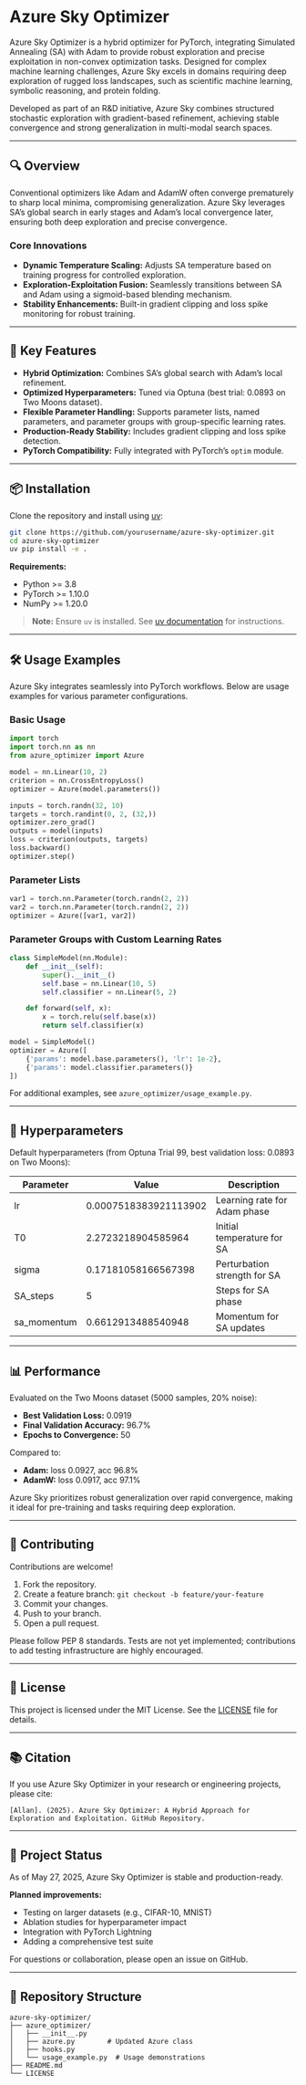 # Azure Sky Optimizer

Azure Sky Optimizer is a hybrid optimizer for PyTorch, integrating Simulated Annealing (SA) with Adam to provide robust exploration and precise exploitation in non-convex optimization tasks. Designed for complex machine learning challenges, Azure Sky excels in domains requiring deep exploration of rugged loss landscapes, such as scientific machine learning, symbolic reasoning, and protein folding.

Developed as part of an R&D initiative, Azure Sky combines structured stochastic exploration with gradient-based refinement, achieving stable convergence and strong generalization in multi-modal search spaces.

---

## 🔍 Overview

Conventional optimizers like Adam and AdamW often converge prematurely to sharp local minima, compromising generalization. Azure Sky leverages SA’s global search in early stages and Adam’s local convergence later, ensuring both deep exploration and precise convergence.

### Core Innovations

- **Dynamic Temperature Scaling:** Adjusts SA temperature based on training progress for controlled exploration.
- **Exploration-Exploitation Fusion:** Seamlessly transitions between SA and Adam using a sigmoid-based blending mechanism.
- **Stability Enhancements:** Built-in gradient clipping and loss spike monitoring for robust training.

---

## 🚀 Key Features

- **Hybrid Optimization:** Combines SA’s global search with Adam’s local refinement.
- **Optimized Hyperparameters:** Tuned via Optuna (best trial: 0.0893 on Two Moons dataset).
- **Flexible Parameter Handling:** Supports parameter lists, named parameters, and parameter groups with group-specific learning rates.
- **Production-Ready Stability:** Includes gradient clipping and loss spike detection.
- **PyTorch Compatibility:** Fully integrated with PyTorch’s `optim` module.

---

## 📦 Installation

Clone the repository and install using [uv](https://github.com/astral-sh/uv):

```bash
git clone https://github.com/yourusername/azure-sky-optimizer.git
cd azure-sky-optimizer
uv pip install -e .
```

**Requirements:**
- Python >= 3.8
- PyTorch >= 1.10.0
- NumPy >= 1.20.0

> **Note:** Ensure `uv` is installed. See [uv documentation](https://github.com/astral-sh/uv) for instructions.

---

## 🛠️ Usage Examples

Azure Sky integrates seamlessly into PyTorch workflows. Below are usage examples for various parameter configurations.

### Basic Usage

```python
import torch
import torch.nn as nn
from azure_optimizer import Azure

model = nn.Linear(10, 2)
criterion = nn.CrossEntropyLoss()
optimizer = Azure(model.parameters())

inputs = torch.randn(32, 10)
targets = torch.randint(0, 2, (32,))
optimizer.zero_grad()
outputs = model(inputs)
loss = criterion(outputs, targets)
loss.backward()
optimizer.step()
```

### Parameter Lists

```python
var1 = torch.nn.Parameter(torch.randn(2, 2))
var2 = torch.nn.Parameter(torch.randn(2, 2))
optimizer = Azure([var1, var2])
```

### Parameter Groups with Custom Learning Rates

```python
class SimpleModel(nn.Module):
    def __init__(self):
        super().__init__()
        self.base = nn.Linear(10, 5)
        self.classifier = nn.Linear(5, 2)

    def forward(self, x):
        x = torch.relu(self.base(x))
        return self.classifier(x)

model = SimpleModel()
optimizer = Azure([
    {'params': model.base.parameters(), 'lr': 1e-2},
    {'params': model.classifier.parameters()}
])
```

For additional examples, see `azure_optimizer/usage_example.py`.

---

## 🔧 Hyperparameters

Default hyperparameters (from Optuna Trial 99, best validation loss: 0.0893 on Two Moons):

| Parameter    | Value                | Description                        |
|--------------|----------------------|------------------------------------|
| lr           | 0.0007518383921113902| Learning rate for Adam phase       |
| T0           | 2.2723218904585964   | Initial temperature for SA         |
| sigma        | 0.17181058166567398  | Perturbation strength for SA       |
| SA_steps     | 5                    | Steps for SA phase                 |
| sa_momentum  | 0.6612913488540948   | Momentum for SA updates            |

---

## 📊 Performance

Evaluated on the Two Moons dataset (5000 samples, 20% noise):

- **Best Validation Loss:** 0.0919
- **Final Validation Accuracy:** 96.7%
- **Epochs to Convergence:** 50

Compared to:
- **Adam:** loss 0.0927, acc 96.8%
- **AdamW:** loss 0.0917, acc 97.1%

Azure Sky prioritizes robust generalization over rapid convergence, making it ideal for pre-training and tasks requiring deep exploration.

---

## 🤝 Contributing

Contributions are welcome!

1. Fork the repository.
2. Create a feature branch: `git checkout -b feature/your-feature`
3. Commit your changes.
4. Push to your branch.
5. Open a pull request.

Please follow PEP 8 standards. Tests are not yet implemented; contributions to add testing infrastructure are highly encouraged.

---

## 📄 License

This project is licensed under the MIT License. See the [LICENSE](LICENSE) file for details.

---

## 📚 Citation

If you use Azure Sky Optimizer in your research or engineering projects, please cite:

```
[Allan]. (2025). Azure Sky Optimizer: A Hybrid Approach for Exploration and Exploitation. GitHub Repository.
```

---

## 📅 Project Status

As of May 27, 2025, Azure Sky Optimizer is stable and production-ready.

**Planned improvements:**
- Testing on larger datasets (e.g., CIFAR-10, MNIST)
- Ablation studies for hyperparameter impact
- Integration with PyTorch Lightning
- Adding a comprehensive test suite

For questions or collaboration, please open an issue on GitHub.

---

## 📁 Repository Structure

```
azure-sky-optimizer/
├── azure_optimizer/
│   ├── __init__.py
│   ├── azure.py        # Updated Azure class
│   ├── hooks.py
│   └── usage_example.py  # Usage demonstrations
├── README.md
└── LICENSE
```
